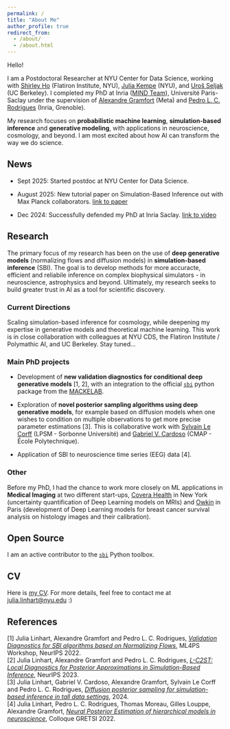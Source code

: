 ```yaml
---
permalink: /
title: "About Me"
author_profile: true
redirect_from:
  - /about/
  - /about.html
---
```


Hello!

I am a Postdoctoral Researcher at NYU Center for Data Science, working with [Shirley Ho](https://www.shirleyho.space/) (Flatiron Institute, NYU), [Julia Kempe](https://cims.nyu.edu/~kempe/) (NYU), and [Uroš Seljak](https://physics.berkeley.edu/people/faculty/uros-seljak) (UC Berkeley). 
I completed my PhD at Inria ([MIND Team](https://team.inria.fr/mind/)), Université Paris-Saclay under the supervision of [Alexandre Gramfort](https://alexandre.gramfort.net/) (Meta) and [Pedro L. C. Rodrigues](https://plcrodrigues.github.io/) (Inria, Grenoble). 

My research focuses on **probabilistic machine learning**, **simulation-based inference** and **generative modeling**, with applications in neuroscience, cosmology, and beyond. I am most excited about how AI can transform the way we do science.

## News

- Sept 2025: Started postdoc at NYU Center for Data Science.

- August 2025: New tutorial paper on Simulation-Based Inference out with Max Planck collaborators. [link to paper](https://arxiv.org/abs/2508.12939)

- Dec 2024: Successfully defended my PhD at Inria Saclay. [link to video](https://www.youtube.com/watch?v=he1HbmhwGCw)

## Research

<!-- My research combines probabilistic machine learning and scientific applications, with a special focus on simulation-based inference and generative modeling.  -->
The primary focus of my research has been on the use of **deep generative models** (normalizing flows and diffusion models) in **simulation-based inference** (SBI). The goal is to develop methods for more accuracte, efficient and reliabile inference on complex biophysical simulators - in neuroscience, astrophysics and beyond. Ultimately, my research seeks to build greater trust in AI as a tool for scientific discovery. 

### Current Directions
Scaling simulation-based inference for cosmology, while deepening my expertise in generative models and theoretical machine learning. This work is in close collaboration with colleagues at NYU CDS, the Flatiron Institute / Polymathic AI, and UC Berkeley. Stay tuned…

### Main PhD projects

- Development of **new validation diagnostics for conditional deep generative models** [1, 2], with an integration to the official [`sbi`](https://github.com/sbi-dev/sbi) python package from the [MACKELAB](https://www.mackelab.org/).
<!-- - A benchmark initiative for SBI algorithms in collaboration with the [MACKELAB](https://www.mackelab.org/) and Thomas Moreau. It combins the `sbibm` and `benchopt` packages, with the goal of standardized and maintained SBI methods, and an easy to use benchmark framework with open source code and reproducible results.-->
- Exploration of **novel posterior sampling algorithms using deep generative models**, for example based on diffusion models when one wishes to condition on multiple observations to get more precise parameter estimations [3]. This is collaborative work with [Sylvain Le Corff](https://sylvainlc.github.io/) (LPSM - Sorbonne Université) and [Gabriel V. Cardoso](https://gabrielvc.github.io/) (CMAP - École Polytechnique). 
<!-- Ongoing work with Marylou Gabrié and Louis Grenioux explores the use and combination of energy based models (EBMs) and normalizing flows for the sampling of highly structured posterior distributions. -->
- Application of SBI to neuroscience time series (EEG) data [4].

### Other 
Before my PhD, I had the chance to work more closely on ML applications in **Medical Imaging** at two different start-ups, [Covera Health](https://www.coverahealth.com/) in New York (uncertainty quantification of Deep Learning models on MRIs) and [Owkin](https://www.owkin.com/) in Paris (development of Deep Learning models for breast cancer survival analysis on histology images and their calibration).

## Open Source 
I am an active contributor to the [`sbi`](https://github.com/sbi-dev/sbi) Python toolbox.

## CV

Here is [my CV](/files/Research_CV_Linhart.pdf). For more details, feel free to contact me at julia.linhart@nyu.edu :)




<!-- ## Funding

My PhD project is part of the [ED STIC](https://www.universite-paris-saclay.fr/ecoles-doctorales/sciences-et-technologies-de-linformation-et-de-la-communication-stic) doctoral school at Université Paris-Saclay. As the first-placed candidate of my year, I am recipient of the *Pierre-Aguilar Scholarship* of the [Capital Fund Management (CFM)](https://www.fondation-cfm.org/). -->

## References

[1] Julia Linhart, Alexandre Gramfort and Pedro L. C. Rodrigues, [*Validation Diagnostics for SBI algorithms based on Normalizing Flows*](https://arxiv.org/abs/2211.09602), ML4PS Workshop, NeurIPS 2022.\
[2] Julia Linhart, Alexandre Gramfort and Pedro L. C. Rodrigues, [*L-C2ST: Local Diagnostics for Posterior Approximations in Simulation-Based Inference*](https://arxiv.org/abs/2306.03580), NeurIPS 2023.\
[3] Julia Linhart, Gabriel V. Cardoso, Alexandre Gramfort, Sylvain Le Corff and Pedro L. C. Rodrigues, [*Diffusion posterior sampling for simulation-based inference in tall data settings*](https://arxiv.org/abs/2404.07593), 2024.\
[4] Julia Linhart, Pedro L. C. Rodrigues, Thomas Moreau, Gilles Louppe, Alexandre Gramfort,
[*Neural Posterior Estimation of hierarchical models in neuroscience*](https://hal.science/hal-03858828/file/Gretsi_2022_HNPE.pdf), Colloque GRETSI 2022.